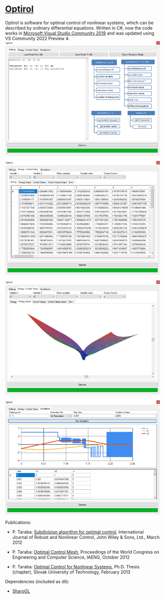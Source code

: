 # [Optirol](http://optirol.com/)
Optirol is software for optimal control of nonlinear systems, which can be described by ordinary differential equations. Written in C#, now the code works in [Microsoft Visual Studio Community 2019](https://visualstudio.microsoft.com/vs/) and was updated using VS Community 2022 Preview 4.
![settings](./screenshots/settings2.png)

![energy 1](./screenshots/energy1.png)

![energy 2](./screenshots/energy2.png)

![simulations](./screenshots/simulations.png)

Publications:
* P. Taraba: [Subdivision algorithm for optimal control](https://onlinelibrary.wiley.com/doi/full/10.1002/rnc.2801), International Journal of Robust and Nonlinear Control, John Wiley & Sons, Ltd., March 2012

* P. Taraba: [Optimal Control Mesh](http://www.iaeng.org/publication/WCECS2012/WCECS2012_pp1110-1115.pdf), Proceedings of the World Congress on Engineering and Computer Science, IAENG, October 2012

* P. Taraba: [Optimal Control for Nonlinear Systems](https://www.fei.stuba.sk/buxus/docs/2013/autoreferaty/Taraba.pdf), Ph.D. Thesis (chapter), Slovak University of Technology, February 2013

Dependencies (included as dll):
* [SharpGL](https://github.com/dwmkerr/sharpgl)
